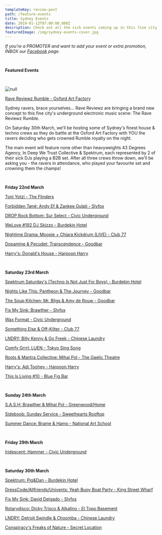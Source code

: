 ```yaml
---
templateKey: review-post
path: /feature-events
title: Sydney Events
date: 2019-01-12T07:00:00.000Z
description: Check out all the sick events coming up in this fine city!
featuredImage: /img/sydney-events-cover.jpg
---
```

_If you're a PROMOTER and want to add your event or extra promotion, INBOX our [Facebook](https://www.facebook.com/ravereviewz) page._

<br>

**Featured Events**

<br>

![null](/img/53068858_823645401319811_1930489586534842368_o.jpg)

[Rave Reviewz Rumble - Oxford Art Factory](https://www.facebook.com/events/2173922956001742/)

Sydney ravers, brace yourselves... Rave Reviewz are bringing a brand new concept to this fine city's underground electronic music scene: The Rave Reviewz Rumble.

On Saturday 30th March, we'll be hosting some of Sydney's finest house & techno crews as they do battle at the Oxford Art Factory with YOU the ravers deciding who gets crowned Rumble royalty on the night.

The main event will feature none other than heavyweights 43 Degrees Agency, In Deep We Trust Collective & Spektrum, each represented by 2 of their sick DJs playing a B2B set. After all three crews throw down, we'll be asking you - the ravers in attendance, who played your favourite set and crowning them the champs!

<br>

**Friday 22nd March**

[Toni Yotzi - The Flinders](https://www.facebook.com/events/574828809665693/)

[Forbidden Tønë: Andy Ef & Zankee Gulati - Slyfox](https://www.facebook.com/events/365932694240032/)

[DROP Rock Bottom: Sur Select - Civic Underground](https://www.facebook.com/events/693771557691496/)

[WeLove #192 DJ Skizzo - Burdekin Hotel](https://www.facebook.com/events/386862538781721/)

[Nightime Drama: Moopie + Chiara Kickdrum (LIVE) - Club 77](https://www.facebook.com/events/296360897709708/)

[Dopamine & Pecudet: Transcendence - Goodbar](https://www.facebook.com/events/1278077425694990/)

[Harry's: Donald's House - Harpoon Harry](https://www.facebook.com/events/2289659511318628/)

<br>

**Saturday 23rd March**

[Spektrum Saturday's (Techno Is Not Just For Boys) - Burdekin Hotel](https://www.facebook.com/events/2421431071419277/)

[Nights Like This: Pantheon & The Journey - Goodbar](https://www.facebook.com/events/268122100799776/)

[The Soup Kitchen: Mr. Bligs & Amy de Rouw - Goodbar](https://www.facebook.com/events/160741348184372/)

[Fix My Sink: Brawther - Slyfox](https://www.facebook.com/events/388437328379835/)

[Wax Format - Civic Underground](https://www.facebook.com/events/367994687318327/)

[Something Else & Off-Kilter - Club 77](https://www.facebook.com/events/602410526853526/)

[LNDRY: Billy Kenny & Go Freek - Chinese Laundry](https://www.facebook.com/events/425786041494562/)

[Comfy Grrrl: LUEN - Tokyo Sing Song](https://www.facebook.com/events/2087450871345152/)

[Roots & Mantra Collective: Mihai Pol - The Gaelic Theatre](https://www.facebook.com/events/244370639836432/)

[Harry's: Adi Toohey - Harpoon Harry](https://www.facebook.com/events/381997752355930/)

[This Is Living #10 - Blue Fig Bar](https://www.facebook.com/events/382259995699744/)

<br>

**Sunday 24th March**

[S.A.S.H: Brawther & Mihai Pol - Greenwood/Home](https://www.facebook.com/events/2228416864076747/)

[Sideboob: Sunday Service - Sweethearts Rooftop](https://www.facebook.com/events/588474624991781)

[Summer Dance: Brame & Hamo - National Art School](https://www.facebook.com/events/2265861230338232/)

<br>

**Friday 29th March**

[Iridescent: Hammer - Civic Underground](https://www.facebook.com/events/295482494473451/)

<br>

**Saturday 30th March**

[Spektrum: Pig&Dan - Burdekin Hotel](https://www.facebook.com/events/2208092589410916/)

[DressCode/Allfriends/Univents: Yeah Buoy Boat Party - King Street Wharf](https://www.facebook.com/events/398650417576793/)

[Fix My Sink: David Delgado - Slyfox](https://www.facebook.com/events/436201526921776/)

[Rotarydisco: Dicky Trisco & Alkalino - El Topo Basement](https://www.facebook.com/events/294772974548931/)

[LNDRY: Detroit Swindle & Choomba - Chinese Laundry](https://www.facebook.com/events/592138644523081/)

[Conspiracy's Freaks of Nature - Secret Location](https://www.facebook.com/events/613452775783934/)
